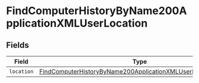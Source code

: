 # FindComputerHistoryByName200ApplicationXMLUserLocation


## Fields

| Field                                                                                                                                                       | Type                                                                                                                                                        | Required                                                                                                                                                    | Description                                                                                                                                                 |
| ----------------------------------------------------------------------------------------------------------------------------------------------------------- | ----------------------------------------------------------------------------------------------------------------------------------------------------------- | ----------------------------------------------------------------------------------------------------------------------------------------------------------- | ----------------------------------------------------------------------------------------------------------------------------------------------------------- |
| `location`                                                                                                                                                  | [FindComputerHistoryByName200ApplicationXMLUserLocationLocation](../../models/operations/findcomputerhistorybyname200applicationxmluserlocationlocation.md) | :heavy_minus_sign:                                                                                                                                          | N/A                                                                                                                                                         |